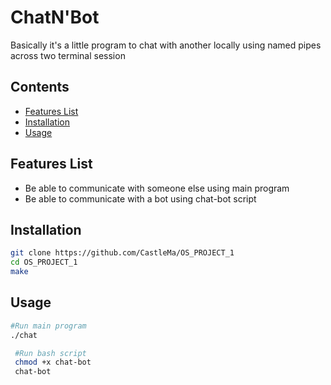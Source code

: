 # ChatN'Bot

Basically it's a little program to chat with another locally using named pipes across two terminal session 


## Contents

- [Features List](#features-list)
- [Installation](#installation)
- [Usage](#usage)

## Features List

- Be able to communicate with someone else using main program
- Be able to communicate with a bot using chat-bot script


## Installation

 ```sh
git clone https://github.com/CastleMa/OS_PROJECT_1
cd OS_PROJECT_1
make
```

## Usage

 ```bash
 #Run main program
 ./chat
```

```bash
 #Run bash script
 chmod +x chat-bot
 chat-bot
 ```